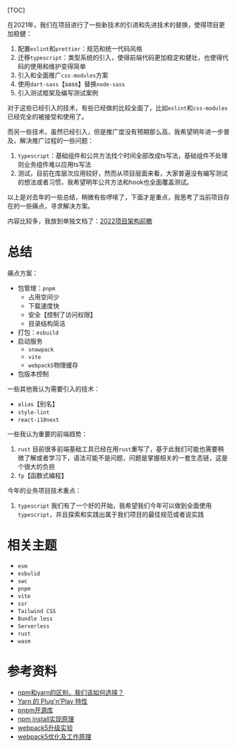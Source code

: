 [TOC]

在2021年，我们在项目进行了一些新技术的引进和先进技术的替换，使得项目更加稳健：
1. 配置`eslint`和`prettier`：规范和统一代码风格
2. 迁移`typescript`：类型系统的引入，使得前端代码更加稳定和健壮，也使得代码的使用和维护变得简单
3. 引入和全面推广`css-modules`方案
4. 使用`dart-sass`【sass】替换`node-sass`
5. 引入测试框架及编写测试案例

对于这些已经引入的技术，有些已经做的比较全面了，比如`eslint`和`css-modules`已经完全的被接受和使用了。

而另一些技术，虽然已经引入，但是推广度没有预期那么高，我希望明年进一步普及，解决推广过程的一些问题：
1. `typescript`：基础组件和公共方法找个时间全部改成ts写法，基础组件不处理则业务组件难以应用ts写法
2. 测试，目前在库层次应用较好，然而从项目层面来看，大家普遍没有编写测试的想法或者习惯，我希望明年公共方法和hook也全面覆盖测试。

以上是对去年的一些总结，稍微有些啰嗦了，下面才是重点，我思考了当前项目存在的一些痛点，寻求解决方案。

内容比较多，我放到单独文档了：[2022项目架构前瞻](http://note.youdao.com/noteshare?id=9a088872a4b41377886ab1c700236e60&sub=WEB55c6668ba85a5362393ed243fe58eba2)

# 总结
痛点方案：
- 包管理：`pnpm`
  - 占用空间少
  - 下载速度快
  - 安全【控制了访问权限】
  - 目录结构简洁
- 打包：`esbuild`
- 启动服务
  - `snowpack` 
  - `vite`
  - `webpack5`物理缓存
- 包版本控制

一些其他我认为需要引入的技术：
- `alias`【别名】
- `style-lint`
- `react-i18next`

一些我认为重要的前端趋势：
1. `rust` 目前很多前端基础工具已经在用`rust`重写了，基于此我们可能也需要稍微了解或者学习下，语法可能不是问题，问题是掌握相关的一套生态链，这是个很大的负担
2. `fp`【函数式编程】

今年的业务项目技术重点：
1. `typescript` 我们有了一个好的开始，我希望我们今年可以做到全面使用`typescript`，并且探索和实践出属于我们项目的最佳规范或者说实践

# 相关主题
- `esm`
- `esbulid`
- `swc`
- `pnpm`
- `vite`
- `ssr`
- `Tailwind CSS`
- `Bundle less`
- `Serverless`
- `rust`
- `wasm`

# 参考资料
- [npm和yarn的区别，我们该如何选择？](https://zhuanlan.zhihu.com/p/27449990)
- [Yarn 的 Plug'n'Play 特性](https://loveky.github.io/2019/02/11/yarn-pnp/)
- [pnpm开源库](https://github.com/pnpm/pnpm)
- [npm install实现原理](https://www.zhihu.com/question/66629910)
- [webpack5升级实验](https://zhuanlan.zhihu.com/p/81122986)
- [webpack5优化及工作原理](https://zhuanlan.zhihu.com/p/110995118)